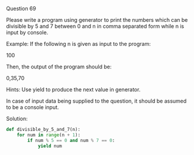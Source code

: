 
Question 69

Please write a program using generator to print the numbers which can be divisible by 5 and 7 between 0 and n in comma separated form while n is input by console.

Example: If the following n is given as input to the program:

100

Then, the output of the program should be:

0,35,70

Hints: Use yield to produce the next value in generator.

In case of input data being supplied to the question, it should be assumed to be a console input.

Solution:

```python
def divisible_by_5_and_7(n):
    for num in range(n + 1):
        if num % 5 == 0 and num % 7 == 0:
            yield num
```
